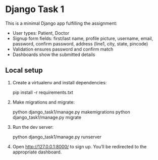 # Django Task 1

This is a minimal Django app fulfilling the assignment:

- User types: Patient, Doctor
- Signup form fields: first/last name, profile picture, username, email, password, confirm password, address (line1, city, state, pincode)
- Validation ensures password and confirm match
- Dashboards show the submitted details

## Local setup

1) Create a virtualenv and install dependencies:

   pip install -r requirements.txt

2) Make migrations and migrate:

   python django_task1/manage.py makemigrations
   python django_task1/manage.py migrate

3) Run the dev server:

   python django_task1/manage.py runserver

4) Open http://127.0.0.1:8000/ to sign up. You’ll be redirected to the appropriate dashboard.

